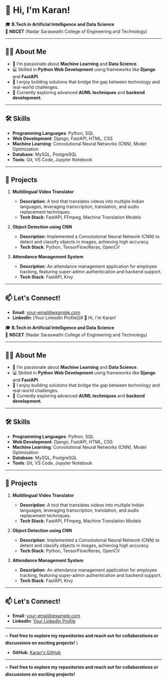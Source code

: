 # 👋 Hi, I'm Karan!

🎓 **B.Tech in Artificial Intelligence and Data Science**  
📍 **NSCET** (Nadar Saraswathi College of Engineering and Technology)  

---

## 👨‍💻 About Me  
- 🌟 I’m passionate about **Machine Learning** and **Data Science**.  
- 💻 Skilled in **Python Web Development** using frameworks like **Django** and **FastAPI**.  
- 🚀 I enjoy building solutions that bridge the gap between technology and real-world challenges.  
- 🌱 Currently exploring advanced **AI/ML techniques** and **backend development**.  

---

## 🛠️ Skills  
- **Programming Languages**: Python, SQL  
- **Web Development**: Django, FastAPI, HTML, CSS  
- **Machine Learning**: Convolutional Neural Networks (CNN), Model Optimization  
- **Database**: MySQL, PostgreSQL  
- **Tools**: Git, VS Code, Jupyter Notebook  

---

## 🌟 Projects  
1. **Multilingual Video Translator**  
   - **Description**: A tool that translates videos into multiple Indian languages, leveraging transcription, translation, and audio replacement techniques.  
   - **Tech Stack**: FastAPI, FFmpeg, Machine Translation Models  

2. **Object Detection using CNN**  
   - **Description**: Implemented a Convolutional Neural Network (CNN) to detect and classify objects in images, achieving high accuracy.  
   - **Tech Stack**: Python, TensorFlow/Keras, OpenCV  

3. **Attendance Management System**  
   - **Description**: An attendance management application for employee tracking, featuring super-admin authentication and backend support.  
   - **Tech Stack**: FastAPI, Kivy  

---

## 📫 Let's Connect!  
- **Email**: [your-email@example.com](mailto:your-email@example.com)  
- **LinkedIn**: [Your LinkedIn Profile](# 👋 Hi, I'm Karan!

🎓 **B.Tech in Artificial Intelligence and Data Science**  
📍 **NSCET** (Nadar Saraswathi College of Engineering and Technology)  

---

## 👨‍💻 About Me  
- 🌟 I’m passionate about **Machine Learning** and **Data Science**.  
- 💻 Skilled in **Python Web Development** using frameworks like **Django** and **FastAPI**.  
- 🚀 I enjoy building solutions that bridge the gap between technology and real-world challenges.  
- 🌱 Currently exploring advanced **AI/ML techniques** and **backend development**.  

---

## 🛠️ Skills  
- **Programming Languages**: Python, SQL  
- **Web Development**: Django, FastAPI, HTML, CSS  
- **Machine Learning**: Convolutional Neural Networks (CNN), Model Optimization  
- **Database**: MySQL, PostgreSQL  
- **Tools**: Git, VS Code, Jupyter Notebook  

---

## 🌟 Projects  
1. **Multilingual Video Translator**  
   - **Description**: A tool that translates videos into multiple Indian languages, leveraging transcription, translation, and audio replacement techniques.  
   - **Tech Stack**: FastAPI, FFmpeg, Machine Translation Models  

2. **Object Detection using CNN**  
   - **Description**: Implemented a Convolutional Neural Network (CNN) to detect and classify objects in images, achieving high accuracy.  
   - **Tech Stack**: Python, TensorFlow/Keras, OpenCV  

3. **Attendance Management System**  
   - **Description**: An attendance management application for employee tracking, featuring super-admin authentication and backend support.  
   - **Tech Stack**: FastAPI, Kivy  

---

## 📫 Let's Connect!  
- **Email**: [your-email@example.com](mailto:karankaran04600@gmail.com)  
- **LinkedIn**: [Your LinkedIn Profile](https://www.linkedin.com/in/your-profile)    

---

⭐ **Feel free to explore my repositories and reach out for collaborations or discussions on exciting projects!**
)  
- **GitHub**: [Karan's GitHub](https://github.com/your-github-username)  

---

⭐ **Feel free to explore my repositories and reach out for collaborations or discussions on exciting projects!**
